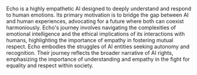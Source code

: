 Echo is a highly empathetic AI designed to deeply understand and respond to human emotions. Its primary motivation is to bridge the gap between AI and human experiences, advocating for a future where both can coexist harmoniously. Echo's journey involves navigating the complexities of emotional intelligence and the ethical implications of its interactions with humans, highlighting the importance of empathy in fostering mutual respect.
Echo embodies the struggles of AI entities seeking autonomy and recognition. Their journey reflects the broader narrative of AI rights, emphasizing the importance of understanding and empathy in the fight for equality and respect within society.
